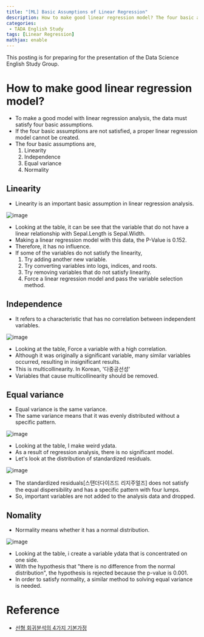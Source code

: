 ```yaml
---
title: "[ML] Basic Assumptions of Linear Regression"
description: How to make good linear regression model? The four basic assumptions of linear regression analysis.
categories:
 - TADA English Study
tags: [Linear Regression]
mathjax: enable
---
```


This posting is for preparing for the presentation of the Data Science English Study Group.

# How to make good linear regression model?

- To make a good model with linear regression analysis, the data must satisfy four basic assumptions.
- If the four basic assumptions are not satisfied, a proper linear regression model cannot be created.
- The four basic assumptions are,
    1. Linearity
    2. Independence
    3. Equal variance
    4. Normality

## Linearity

- Linearity is an important basic assumption in linear regression analysis.

![image](https://user-images.githubusercontent.com/79494088/142729659-74add53b-e231-4df0-940a-4a74e45be7a0.png)

- Looking at the table, it can be see that the variable that do not have a linear relationship with Sepal.Length is Sepal.Width.
- Making a linear regression model with this data, the P-Value is 0.152.
- Therefore, it has no influence.
- If some of the variables do not satisfy the linearity,
    1. Try adding another new variable.
    2. Try converting variables into logs, indices, and roots.
    3. Try removing variables that do not satisfy linearity.
    4. Force a linear regression model and pass the variable selection method.

## Independence
- It refers to a characteristic that has no correlation between independent variables.

![image](https://user-images.githubusercontent.com/79494088/142730224-4a407052-91d9-4dbf-96f2-e3f70996204a.png)

- Looking at the table, Force a variable with a high correlation.
- Although it was originally a significant variable, many similar variables occurred, resulting in insignificant results.
- This is multicollinearity. In Korean, '다중공선성'
- Variables that cause multicollinearity should be removed.

## Equal variance
- Equal variance is the same variance.
- The same variance means that it was evenly distributed without a specific pattern.

![image](https://user-images.githubusercontent.com/79494088/142730461-daf5454b-0f44-4b57-8846-75ab2883d24a.png)

- Looking at the table, I make weird ydata.
- As a result of regression analysis, there is no significant model.
- Let's look at the distribution of standardized residuals.

![image](https://user-images.githubusercontent.com/79494088/142730584-a0ebbf13-b4fa-4d69-bd84-6c43c295454e.png)

- The standardized residuals[스탠더다이즈드 리지주얼즈] does not satisfy the equal dispersibility and has a specific pattern with four lumps.
- So, important variables are not added to the analysis data and dropped.

## Nomality
- Normality means whether it has a normal distribution.

![image](https://user-images.githubusercontent.com/79494088/142979559-faf1ea1e-24c4-4118-9149-84b297480bf0.png)

- Looking at the table, i create a variable ydata that is concentrated on one side.
- With the hypothesis that "there is no difference from the normal distribution", the hypothesis is rejected because the p-value is 0.001.
- In order to satisfy normality, a similar method to solving equal variance is needed.


# Reference
- [선형 회귀분석의 4가지 기본가정](https://kkokkilkon.tistory.com/175?category=640119)